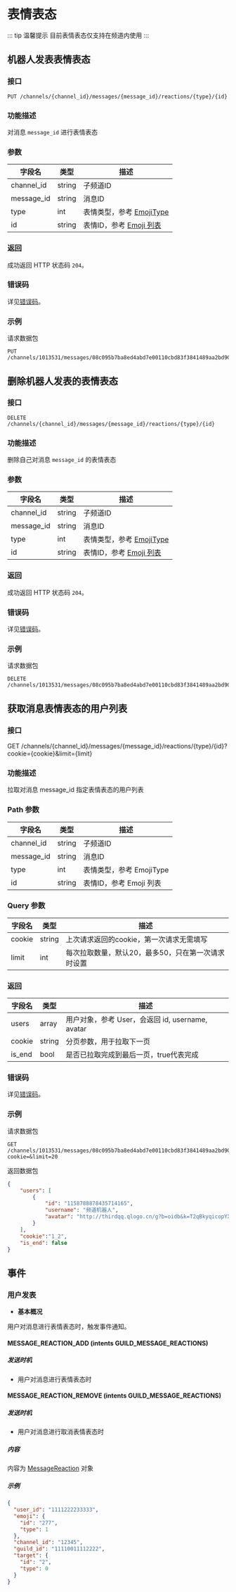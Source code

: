 # 表情表态

::: tip 温馨提示
目前表情表态仅支持在频道内使用
:::


## 机器人发表表情表态

### 接口

```http
PUT /channels/{channel_id}/messages/{message_id}/reactions/{type}/{id}
```

### 功能描述

对消息 `message_id` 进行表情表态

### 参数

| 字段名     | 类型   | 描述                                                      |
| ---------- | ------ | --------------------------------------------------------- |
| channel_id | string | 子频道ID                                                  |
| message_id | string | 消息ID                                                    |
| type       | int    | 表情类型，参考 [EmojiType](../../../openapi/emoji/model.md#EmojiType)   |
| id         | string | 表情ID，参考 [Emoji 列表](../../../openapi/emoji/model.md#Emoji%20列表) |


### 返回

成功返回 HTTP 状态码 `204`。

### 错误码

详见[错误码](../../../openapi/error/error.md)。

### 示例

请求数据包

```http
PUT /channels/1013531/messages/08c095b7ba8ed4abd7e00110cbd83f3841489aa2bd9006/reactions/1/203
```

## 删除机器人发表的表情表态

### 接口

```http
DELETE /channels/{channel_id}/messages/{message_id}/reactions/{type}/{id}
```

### 功能描述

删除自己对消息 `message_id` 的表情表态

### 参数

| 字段名     | 类型   | 描述                                                      |
| ---------- | ------ | --------------------------------------------------------- |
| channel_id | string | 子频道ID                                                  |
| message_id | string | 消息ID                                                    |
| type       | int    | 表情类型，参考 [EmojiType](../../../openapi/emoji/model.md#EmojiType)   |
| id         | string | 表情ID，参考 [Emoji 列表](../../../openapi/emoji/model.md#Emoji%20列表) |


### 返回

成功返回 HTTP 状态码 `204`。

### 错误码

详见[错误码](../../../openapi/error/error.md)。

### 示例

请求数据包

```http
DELETE /channels/1013531/messages/08c095b7ba8ed4abd7e00110cbd83f3841489aa2bd9006/reactions/1/203
```

## 获取消息表情表态的用户列表

### 接口
GET /channels/{channel_id}/messages/{message_id}/reactions/{type}/{id}?cookie={cookie}&limit={limit}

### 功能描述
拉取对消息 message_id 指定表情表态的用户列表

### Path 参数
|字段名	|类型	|描述|
| ------- | ------ | ----- |
|channel_id	|string	|子频道ID|
|message_id	|string	|消息ID|
|type	|int|	表情类型，参考 EmojiType|
|id	|string	|表情ID，参考 Emoji 列表|

### Query 参数
|字段名|	类型|	描述|
| ---- | ---- | ---- |
|cookie	|string	|上次请求返回的cookie，第一次请求无需填写|
|limit	|int|	每次拉取数量，默认20，最多50，只在第一次请求时设置|

### 返回
|字段名	|类型	|描述|
| ---- | ---- | ---- |
|users	|array	|用户对象，参考 User，会返回 id, username, avatar|
|cookie	|string	|分页参数，用于拉取下一页|
|is_end	|bool	|是否已拉取完成到最后一页，true代表完成|

### 错误码
详见[错误码](../../../openapi/error/error.md)。

### 示例
请求数据包
```http
GET /channels/1013531/messages/08c095b7ba8ed4abd7e00110cbd83f3841489aa2bd9006/reactions/1/203?cookie=&limit=20
```

返回数据包
```json
{
    "users": [
        {
            "id": "1158788878435714165",
            "username": "频道机器人",
            "avatar": "http://thirdqq.qlogo.cn/g?b=oidb&k=T2qBkyqicopYXA5mn0lBkqA&s=0&t=1635736336"
        }
    ],
    "cookie":"1_2",
    "is_end": false
}
```

## 事件

### 用户发表

- **基本概况**

用户对消息进行表情表态时，触发事件通知。

#### MESSAGE_REACTION_ADD (intents GUILD_MESSAGE_REACTIONS)

##### 发送时机

- 用户对消息进行表情表态时

#### MESSAGE_REACTION_REMOVE (intents GUILD_MESSAGE_REACTIONS)

##### 发送时机

- 用户对消息进行取消表情表态时

##### 内容

内容为 [MessageReaction](../../../openapi/reaction/model.md#MessageReaction) 对象

##### 示例

```json
{
  "user_id": "1111222233333",
  "emoji": {
    "id": "277",
    "type": 1
  },
  "channel_id": "12345",
  "guild_id": "11110011112222",
  "target": {
    "id": "2",
    "type": 0
  }
}
```

